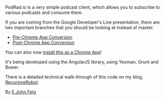 PodRad.io is a very simple podcast client, which allows you to subscribe to various podcasts and consume them. 

If you are coming from the Google Developer's Live presentation, there are two important branches that you should be looking at instead of master: 

* [Pre-Chrome App Conversion](https://github.com/emil10001/podrad.io/tree/pre_chrome_update_presentation)
* [Post-Chrome App Conversion](https://github.com/emil10001/podrad.io/tree/chrome_angular_presentation)

You can also now [install this as a Chrome App](https://chrome.google.com/webstore/developer/edit/fikgabkmkaknnlacpgpbdgmmpeoniddp)!

It's being developed using the AngularJS library, using Yeoman, Grunt and Bower.

There is a detailed technical walk-through of this code on my blog, [RecursiveRobot](http://www.recursiverobot.com/post/53058750794/code-walk-through-of-podrad-io).

By <a href="https://plus.google.com/u/0/110693175237378228684?rel=author">E John Feig</a>
